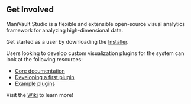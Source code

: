 ## Get Involved

ManiVault Studio is a flexible and extensible open-source visual analytics framework for analyzing high-dimensional data. 

Get started as a user by downloading the [Installer](https://github.com/ManiVaultStudio/Installer/releases/download/offline_vis_2023/ManiVault_vis_2023_offline.exe).

Users looking to develop custom visualization plugins for the system can look at the following resources:

* [Core documentation](https://github.com/ManiVaultStudio/PublicWiki/wiki)
* [Developing a first plugin](https://github.com/ManiVaultStudio/PublicWiki/wiki/Writing-your-first-Plugin)
* [Example plugins](https://github.com/ManiVaultStudio/ExamplePlugins)

Visit the [Wiki](https://github.com/ManiVaultStudio/PublicWiki/wiki/) to learn more!
